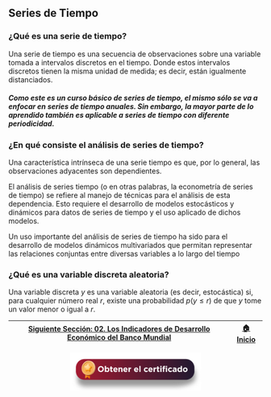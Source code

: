 ## Series de Tiempo

### ¿Qué es una serie de tiempo?
Una serie de tiempo es una secuencia de observaciones sobre una variable tomada a intervalos discretos en el tiempo. Donde estos intervalos discretos tienen la misma unidad de medida; es decir, están igualmente distanciados.

##### _Como este es un curso básico de series de tiempo, el mismo sólo se va a enfocar en series de tiempo anuales. Sin embargo, la mayor parte de lo aprendido también es aplicable a series de tiempo con diferente periodicidad._

### ¿En qué consiste el análisis de series de tiempo?
Una característica intrínseca de una serie tiempo es que, por lo general, las observaciones adyacentes son dependientes.

El análisis de series tiempo (o en otras palabras, la econometría de series de tiempo) se refiere al manejo de técnicas para el análisis de esta dependencia. Esto requiere el desarrollo de modelos estocásticos y dinámicos para datos de series de tiempo y el uso aplicado de dichos modelos.

Un uso importante del análisis de series de tiempo ha sido para el desarrollo de modelos dinámicos multivariados que permitan representar las relaciones conjuntas entre diversas variables a lo largo del tiempo

### ¿Qué es una variable discreta aleatoria?
Una variable discreta $y$ es una variable aleatoria (es decir, estocástica) si, para cualquier número real $r$, existe una probabilidad $p(y\leq r)$ de que $y$ tome un valor menor o igual a $r$. 

| [Siguiente Sección: 02. Los Indicadores de Desarrollo Económico del Banco Mundial](../../Seccion01/Seccion01_02/README.md) | [:house: Inicio](../../../Readme.md) |
|----------------------------------------------------------------------------------------------------------------------------|------------------------------|

<div align="center"><a href="https://enlace-academico.escuelaing.edu.co/psc/FORMULARIO/EMPLOYEE/SA/c/EC_LOCALIZACION_RE.LC_FRM_ADMEDCO_FL.GBL" target="_blank"><img src="https://github.com/alvaroperdomo/World-Econometrics/blob/main/.icons/IconCEHBotonCertificado.png" alt="World-Econometrics" width="260" border="0" /></a></div>
